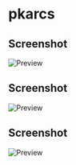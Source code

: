# pkarcs

## Screenshot
![Preview](https://github.com/TumeniNodes/pkarcs/pkarcs/blob/master/screenshot.png)

## Screenshot
![Preview](https://github.com/TumeniNodes/pkarcs/pkarcs_doors/blob/master/screenshot.png)

## Screenshot
![Preview](https://github.com/TumeniNodes/pkarcs/pkarcs_doors3/blob/master/screenshot.png)
